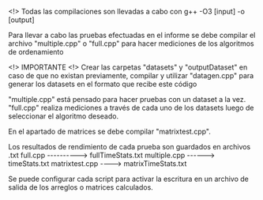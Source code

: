<!>  Todas las compilaciones son llevadas a cabo con g++ -O3 [input] -o [output]

Para llevar a cabo las pruebas efectuadas en el informe se debe compilar el archivo "multiple.cpp" o "full.cpp" para hacer mediciones de los algoritmos de ordenamiento
    
<!> IMPORTANTE <!>
Crear las carpetas "datasets" y "outputDataset" en caso de que no existan previamente,
compilar y utilizar "datagen.cpp" para generar los datasets en el formato que recibe este código 

"multiple.cpp" está pensado para hacer pruebas con un dataset a la vez.
"full.cpp" realiza mediciones a través de cada uno de los datasets luego de seleccionar el algoritmo deseado.

En el apartado de matrices se debe compilar "matrixtest.cpp".

Los resultados de rendimiento de cada prueba son guardados en archivos .txt
full.cpp ----------> fullTimeStats.txt
multiple.cpp ------> timeStats.txt
matrixtest.cpp ----> matrixTimeStats.txt

Se puede configurar cada script para activar la escritura en un archivo de salida de los arreglos o matrices calculados.